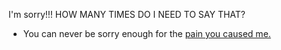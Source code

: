 I'm sorry!!!  HOW MANY TIMES DO I NEED TO SAY THAT?

- You can never be sorry enough for the [pain you caused me.](compensation/compensation.md)